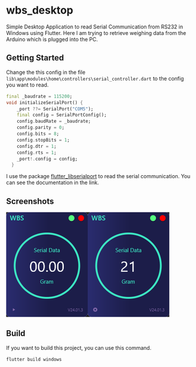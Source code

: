 # wbs_desktop

Simple Desktop Application to read Serial Communication from RS232 in Windows using Flutter.
Here I am trying to retrieve weighing data from the Arduino which is plugged into the PC.

## Getting Started

Change the this config in the file `lib\app\modules\home\controllers\serial_controller.dart` to the config you want to read.

```dart
final _baudrate = 115200;
void initializeSerialPort() {
    _port ??= SerialPort("COM5");
    final config = SerialPortConfig();
    config.baudRate = _baudrate;
    config.parity = 0;
    config.bits = 8;
    config.stopBits = 1;
    config.dtr = 1;
    config.rts = 1;
    _port!.config = config;
  }
```

I use the package [flutter_libserialport](https://pub.dev/packages/flutter_libserialport) to read the serial communication.
You can see the documentation in the link.

## Screenshots

<img src="screenshot/wbs-stop.png"><img src="screenshot/wbs-play.png">

## Build

If you want to build this project, you can use this command.

```bash
flutter build windows
```
